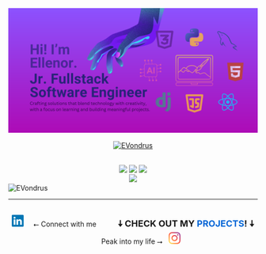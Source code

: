 <!--Banner-->

<img src="https://raw.githubusercontent.com/EVondrus/EVondrus/master/github-banner.png" alt="Image displaying an introduction of Ellenor. Visuals and icons of some of her tech knowledge">

<br>

<!--Throphies-->

<p align="center">
  <a href="https://github.com/ryo-ma/github-profile-trophy">
  <img src="https://github-profile-trophy.vercel.app/?username=EVondrus&no-frame=true&no-bg=true&theme=tokyonight" alt="EVondrus"/>
  </a>
</p>

<br>

<!-- Stats-->

<div align="center">
  <!-- First row with three stats -->
  <div>
    <img src="http://github-profile-summary-cards.vercel.app/api/cards/stats?username=EVondrus&theme=jolly" height="180"/>
    <img src="http://github-profile-summary-cards.vercel.app/api/cards/most-commit-language?username=EVondrus&theme=jolly" height="180"/>
    <img src="http://github-profile-summary-cards.vercel.app/api/cards/productive-time?username=EVondrus&theme=jolly" height="180"/>
  </div>
  
  <!-- Second row with the long card -->
  <div>
    <img src="http://github-profile-summary-cards.vercel.app/api/cards/profile-details?username=EVondrus&theme=jolly" height="180" />
  </div>
</div>

<!-- Profile visitors -->
<img src="https://komarev.com/ghpvc/?username=EVondrus&label=Profile%20views&color=0e75b6&style=flat" alt="EVondrus" />

---

<br>

<!-- Footer - Socials and CTA -->
<div align="center">
  <!-- Linkedin -->
  <a href="https://www.linkedin.com/in/ellenorvondrus" target="_blank" style="display: inline-flex; align-items: center; text-decoration: none;">
    <img src="https://raw.githubusercontent.com/CLorant/readme-social-icons/main/medium/colored/linkedin.svg" alt="LinkedIn" style="width: 24px; height: 24px; margin-right: 8px;"></a>
  &nbsp;
  <span>&#11104; Connect with me</span>
  &nbsp;&nbsp;&nbsp;&nbsp;
  &nbsp;&nbsp;&nbsp;&nbsp;
  <!-- Github Repos -->
  <a href="https://github.com/EVondrus?tab=repositories" target="_blank" style="font-weight: bold; font-size: 18px; text-decoration: none; color: inherit; margin: 0;">
    &#129063 CHECK OUT MY <span style="color: #0366d6;">PROJECTS</span>! &#129063;</a>
  <!-- Spacing -->
  &nbsp;&nbsp;&nbsp;&nbsp;
  &nbsp;&nbsp;&nbsp;&nbsp;
  <!-- Instagram -->
  <span>Peak into my life &#11106;</span>
  &nbsp;
  <a href="https://www.instagram.com/ella.vondrus/" target="_blank" style="display: inline-flex; align-items: center; text-decoration: none;">
    <img src="https://raw.githubusercontent.com/CLorant/readme-social-icons/main/medium/colored/instagram.svg" alt="Instagram" style="width: 24px; height: 24px; margin-right: 8px;">
  </a>
</div>



